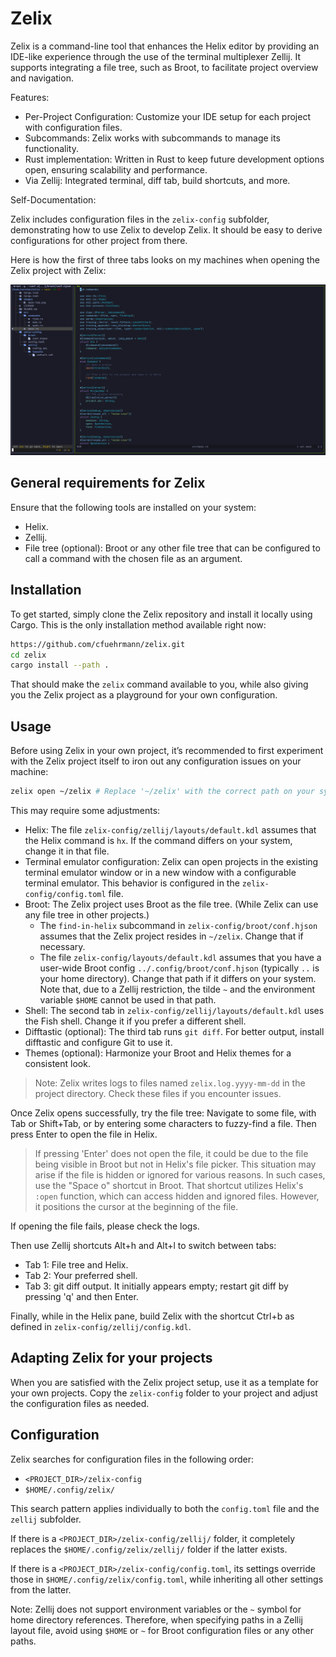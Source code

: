 # Zelix

Zelix is a command-line tool that enhances the Helix editor by providing an IDE-like experience through the use of the terminal multiplexer Zellij. It supports integrating a file tree, such as Broot, to facilitate project overview and navigation.

Features:

- Per-Project Configuration: Customize your IDE setup for each project with configuration files.
- Subcommands: Zelix works with subcommands to manage its functionality.
- Rust implementation: Written in Rust to keep future development options open, ensuring scalability and performance.
- Via Zellij: Integrated terminal, diff tab, build shortcuts, and more.

Self-Documentation:

Zelix includes configuration files in the `zelix-config` subfolder, demonstrating how to use Zelix to develop Zelix. It should be easy to derive configurations for other project from there.

Here is how the first of three tabs looks on my machines when opening the Zelix project with Zelix:

![image](./images/main-tab.png)

## General requirements for Zelix

Ensure that the following tools are installed on your system:

- Helix.
- Zellij.
- File tree (optional): Broot or any other file tree that can be configured to call a command with the chosen file as an argument.

## Installation

To get started, simply clone the Zelix repository and install it locally using Cargo. This is the only installation method available right now:

```sh
https://github.com/cfuehrmann/zelix.git
cd zelix
cargo install --path .
```

That should make the `zelix` command available to you, while also giving you the Zelix project as a playground for your own configuration.

## Usage

Before using Zelix in your own project, it’s recommended to first experiment with the Zelix project itself to iron out any configuration issues on your machine:

```sh
zelix open ~/zelix # Replace '~/zelix' with the correct path on your system
```

This may require some adjustments:

- Helix: The file `zelix-config/zellij/layouts/default.kdl` assumes that the Helix command is `hx`. If the command differs on your system, change it in that file.
- Terminal emulator configuration: Zelix can open projects in the existing terminal emulator window or in a new window with a configurable terminal emulator. This behavior is configured in the `zelix-config/config.toml` file.
- Broot: The Zelix project uses Broot as the file tree. (While Zelix can use any file tree in other projects.)
  - The `find-in-helix` subcommand in `zelix-config/broot/conf.hjson` assumes that the Zelix project resides in `~/zelix`. Change that if necessary.
  - The file `zelix-config/layouts/default.kdl` assumes that you have a user-wide Broot config `../.config/broot/conf.hjson` (typically `..` is your home directory). Change that path if it differs on your system. Note that, due to a Zellij restriction, the tilde `~` and the environment variable `$HOME` cannot be used in that path.
- Shell: The second tab in `zelix-config/zellij/layouts/default.kdl` uses the Fish shell. Change it if you prefer a different shell.
- Difftastic (optional): The third tab runs `git diff`. For better output, install difftastic and configure Git to use it.
- Themes (optional): Harmonize your Broot and Helix themes for a consistent look.

> Note: Zelix writes logs to files named `zelix.log.yyyy-mm-dd` in the project directory. Check these files if you encounter issues.

Once Zelix opens successfully, try the file tree: Navigate to some file, with Tab or Shift+Tab, or by entering some characters to fuzzy-find a file. Then press Enter to open the file in Helix.

> If pressing 'Enter' does not open the file, it could be due to the file being visible in Broot but not in Helix's file picker. This situation may arise if the file is hidden or ignored for various reasons. In such cases, use the "Space o" shortcut in Broot. That shortcut utilizes Helix's `:open` function, which can access hidden and ignored files. However, it positions the cursor at the beginning of the file.

If opening the file fails, please check the logs.

Then use Zellij shortcuts Alt+h and Alt+l to switch between tabs:

- Tab 1: File tree and Helix.
- Tab 2: Your preferred shell.
- Tab 3: git diff output. It initially appears empty; restart git diff by pressing 'q' and then Enter.

Finally, while in the Helix pane, build Zelix with the shortcut Ctrl+b as defined in `zelix-config/zellij/config.kdl`.

## Adapting Zelix for your projects

When you are satisfied with the Zelix project setup, use it as a template for your own projects. Copy the `zelix-config` folder to your project and adjust the configuration files as needed.

## Configuration

Zelix searches for configuration files in the following order:

- `<PROJECT_DIR>/zelix-config`
- `$HOME/.config/zelix/`

This search pattern applies individually to both the `config.toml` file and the `zellij` subfolder.

If there is a `<PROJECT_DIR>/zelix-config/zellij/` folder, it completely replaces the `$HOME/.config/zelix/zellij/` folder if the latter exists.

If there is a `<PROJECT_DIR>/zelix-config/config.toml`, its settings override those in `$HOME/.config/zelix/config.toml`, while inheriting all other settings from the latter.

Note: Zellij does not support environment variables or the `~` symbol for home directory references. Therefore, when specifying paths in a Zellij layout file, avoid using `$HOME` or `~` for Broot configuration files or any other paths.
